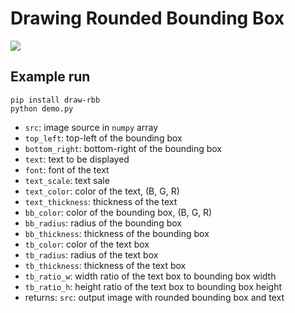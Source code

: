 # Drawing Rounded Bounding Box

![](figures/example.jpg)

## Example run

```shell
pip install draw-rbb
python demo.py
```

* `src`: image source in `numpy` array
* `top_left`: top-left of the bounding box
* `bottom_right`: bottom-right of the bounding box
* `text`: text to be displayed
* `font`: font of the text
* `text_scale`: text sale
* `text_color`: color of the text, (B, G, R)
* `text_thickness`: thickness of the text
* `bb_color`: color of the bounding box, (B, G, R)
* `bb_radius`: radius of the bounding box
* `bb_thickness`: thickness of the bounding box
* `tb_color`: color of the text box
* `tb_radius`: radius of the text box
* `tb_thickness`: thickness of the text box
* `tb_ratio_w`: width ratio of the text box to bounding box width
* `tb_ratio_h`: height ratio of the text box to bounding box height
* returns: `src`: output image with rounded bounding box and text
